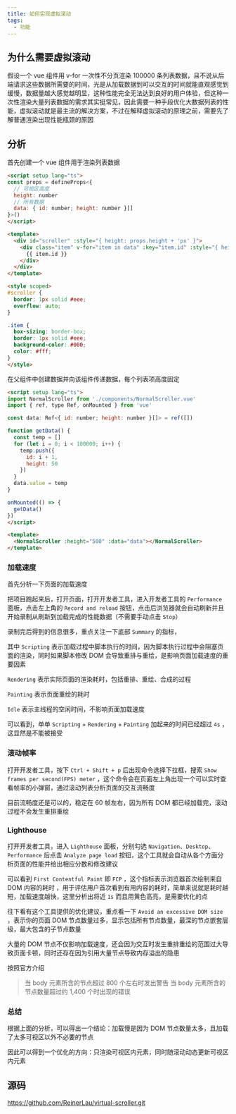 ```yaml
---
title: 如何实现虚拟滚动
tags:
  - 功能
---
```

## 为什么需要虚拟滚动

假设一个 vue 组件用 v-for 一次性不分页渲染 100000 条列表数据，且不说从后端请求这些数据所需要的时间，光是从加载数据到可以交互的时间就能直观感觉到缓慢，数据量越大感觉越明显，这种性能完全无法达到良好的用户体验，但这种一次性渲染大量列表数据的需求其实挺常见，因此需要一种手段优化大数据列表的性能，虚拟滚动就是最主流的解决方案，不过在解释虚拟滚动的原理之前，需要先了解普通渲染出现性能瓶颈的原因
## 分析

首先创建一个 vue 组件用于渲染列表数据

```html title="src/components/NormalScroller.vue"
<script setup lang="ts">
const props = defineProps<{
  // 可视区高度
  height: number
  // 所有数据
  data: { id: number; height: number }[]
}>()
</script>

<template>
  <div id="scroller" :style="{ height: props.height + 'px' }">
    <div class="item" v-for="item in data" :key="item.id" :style="{ height: item.height + 'px' }">
      {{ item.id }}
    </div>
  </div>
</template>

<style scoped>
#scroller {
  border: 1px solid #eee;
  overflow: auto;
}

.item {
  box-sizing: border-box;
  border: 1px solid #eee;
  background-color: #000;
  color: #fff;
}
</style>
```

在父组件中创建数据并向该组件传递数据，每个列表项高度固定

```html title="src/App.vue"
<script setup lang="ts">
import NormalScroller from './components/NormalScroller.vue'
import { ref, type Ref, onMounted } from 'vue'

const data: Ref<{ id: number; height: number }[]> = ref([])

function getData() {
  const temp = []
  for (let i = 0; i < 100000; i++) {
    temp.push({
      id: i + 1,
      height: 50
    })
  }
  data.value = temp
}

onMounted(() => {
  getData()
})
</script>

<template>
  <NormalScroller :height="500" :data="data"></NormalScroller>
</template>
```

### 加载速度

首先分析一下页面的加载速度

把项目跑起来后，打开页面，打开开发者工具，进入开发者工具的 `Performance` 面板，点击左上角的 `Record and reload` 按钮，点击后浏览器就会自动刷新并且开始录制从刷新到加载完成的性能数据（不需要手动点击 `Stop`）

录制完后得到的信息很多，重点关注一下底部 `Summary` 的指标，

其中 `Scripting` 表示加载过程中脚本执行的时间，因为脚本执行过程中会阻塞页面的渲染，同时如果脚本修改 DOM 会导致重排与重绘，是影响页面加载速度的重要因素

`Rendering` 表示实际页面的渲染耗时，包括重排、重绘、合成的过程

`Painting` 表示页面重绘的耗时

`Idle` 表示主线程的空闲时间，不影响页面加载速度

可以看到，单单 `Scripting` + `Rendering` + `Painting` 加起来的时间已经超过 `4s` ，这显然是不能被接受

### 滚动帧率

打开开发者工具，按下 `Ctrl + Shift + p` 后出现命令选择下拉框，搜索 `Show frames per second(FPS) meter` ，这个命令会在页面左上角出现一个可以实时查看帧率的小弹窗，通过滚动列表分析页面的交互流畅度

目前流畅度还是可以的，稳定在 60 帧左右，因为所有 DOM 都已经加载完，滚动过程不会发生重排重绘

### Lighthouse

打开开发者工具，进入 `Lighthouse` 面板，分别勾选 `Navigation`、`Desktop`、`Performance` 后点击 `Analyze page load` 按钮，这个工具就会自动从各个方面分析页面的性能并给出相应分数和修改建议

可以看到 `First Contentful Paint` 即 `FCP` ，这个指标表示浏览器首次绘制来自 DOM 内容的耗时 ，用于评估用户首次看到有用内容的耗时，简单来说就是耗时越短，加载速度越快，这里分析出将近 `1s` 而且用黄色高亮，是需要优化的点

往下看有这个工具提供的优化建议，重点看一下 `Avoid an excessive DOM size` ，表示你的页面 DOM 节点数量过多，显示包括所有节点数量，最深的节点嵌套层级，最大包含的子节点数量
 
大量的 DOM 节点不仅影响加载速度，还会因为交互时发生重排重绘的范围过大导致页面卡顿，同时还存在因为引用大量节点导致内存溢出的隐患

按照官方介绍

> 当 body 元素所含的节点超过 800 个左右时发出警告
> 当 body 元素所含的节点数量超过约 1,400 个时出现的错误

### 总结

根据上面的分析，可以得出一个结论：加载慢是因为 DOM 节点数量太多，且加载了太多可视区以外不必要的节点

因此可以得到一个优化的方向：只渲染可视区内元素，同时随滚动动态更新可视区内元素

## 源码

https://github.com/ReinerLau/virtual-scroller.git